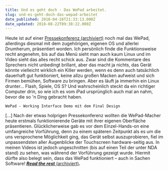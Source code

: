 ```yaml
---
title: Und es geht doch - Das WePad arbeitet.
slug: und-es-geht-doch-das-wepad-arbeitet
date_published: 2010-04-26T21:33:13.000Z
date_updated: 2018-08-22T09:38:22.000Z
---
```


Heute ist auf einer [Pressekonferenz (archiviert)](http://web.archive.org/web/20100429015836/http://www.netbooknews.de:80/15597/videos-wepad-interface-demo-hands-on-mit-dem-finalen-gerat/) noch mal das WePad, allerdings diesmal mit dem zugehörigen, eigenen OS und allerlei Drumherum, präsentiert worden. Ich persönlich finde die Funktionsweise recht angenehm, bis auf das Menü sieht man auch kaum Linux und im Video sieht das alles recht schick aus. Zwar sind die Kommentare des Sprechers nicht unbedingt brillant, aber das macht ja nichts, das Gerät könnte vielleicht wirklich ein Killer werden, wenn es denn auch tatsächlich dauerhaft gut funktioniert, keine allzu großen Macken aufweist und sich Firmen bemühen, Software zu bringen. Aber es läuft ja immerhin ein Linux drunter... Flash, Spiele, OS S? Und wahrscheinlich steckt da ein richtiger Computer drin, so wie ich es vom iPad ursprünglich auch mal an nahm, bevor die so 'n Ding gebracht haben.

`WePad - Working Interface Demo mit dem Final Design`

[...] Nach der etwas holprigen Pressekonferenz wollten die WePad-Macher heute erstmals funktionierende Geräte mit ihrer eigenen Oberfläche präsentieren. Glücklicherweise gab es vor dem Einzel-Hands-on eine umfangreiche Vorführung, denn zu einem späteren Zeitpunkt als es um die uns versprochene Möglichkeit ging, das Gerät selbst auszuprobieren, fiel im unpassendsten aller Augenblicke der Touchscreen hardware-seitig aus. In meinen Videos ist jedoch ungeschnitten (bis auf einen Teil der unter NDA stand) zu sehen, was während der Vorführung gezeigt wurde. Hiermit dürfte also belegt sein, dass das WePad funktioniert – auch in Sachen Software! [***Read the rest*** (archiviert)](http://web.archive.org/web/20100429015836/http://www.netbooknews.de:80/15597/videos-wepad-interface-demo-hands-on-mit-dem-finalen-gerat/)***.***
